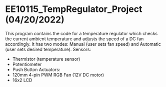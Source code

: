 # EE10115_TempRegulator_Project (04/20/2022)
   This program contains the code for a temperature regulator 
   which checks the current ambient temperature and adjusts 
   the speed of a DC fan accordingly. 
   It has two modes: Manual (user sets fan speed) 
   and Automatic (user sets desired temperature).
   Sensors:
   - Thermistor (temperature sensor) 
   - Potentiometer
   - Push Button
   Actuators: 
   - 120mm 4-pin PWM RGB Fan (12V DC motor) 
   - 16x2 LCD
